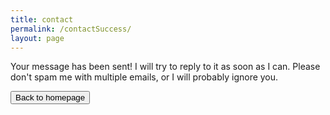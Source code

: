 ```yaml
---
title: contact
permalink: /contactSuccess/
layout: page
---
```


Your message has been sent! I will try to reply to it as soon as I can. Please don't spam me with multiple emails, or I will probably ignore you.

<a href="/"><button>Back to homepage</button></a>